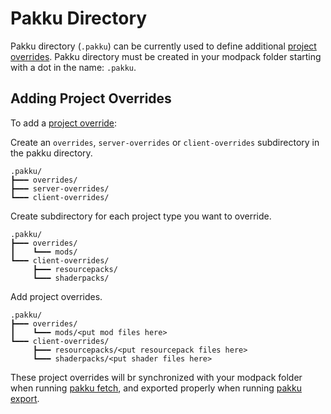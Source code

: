 # Pakku Directory

Pakku directory (`.pakku`) can be currently used to define additional [project overrides].
Pakku directory must be created in your modpack folder
starting with a dot in the name: `.pakku`.

## Adding Project Overrides

<procedure>

To add a [project override]:

<step>

Create an `overrides`, `server-overrides` or `client-overrides` subdirectory
in the pakku directory.

```
.pakku/
┣━━━ overrides/
┣━━━ server-overrides/
┗━━━ client-overrides/
```

</step>

<step>

Create subdirectory for each project type you want to override.

```
.pakku/
┣━━━ overrides/
┃    ┗━━━ mods/
┗━━━ client-overrides/
     ┣━━━ resourcepacks/
     ┗━━━ shaderpacks/
```

</step>

<step>

Add project overrides.

```
.pakku/
┣━━━ overrides/
┃    ┗━━━ mods/<put mod files here>
┗━━━ client-overrides/
     ┣━━━ resourcepacks/<put resourcepack files here>
     ┗━━━ shaderpacks/<put shader files here>
```

These project overrides will br synchronized with your modpack folder
when running [pakku fetch](pakku-fetch.md), and exported properly
when running [pakku export](pakku-export.md).

</step>

</procedure>

[project override]: Pakku-Terminology.md#project-override
[project overrides]: Pakku-Terminology.md#project-override
